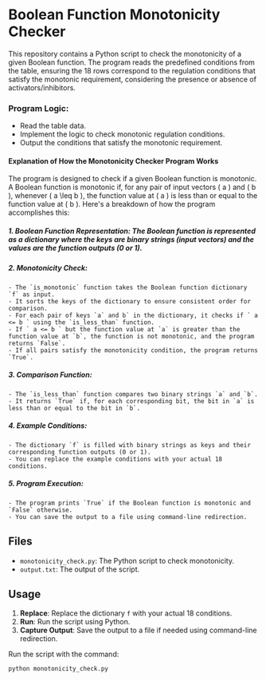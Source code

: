 # Boolean Function Monotonicity Checker

This repository contains a Python script to check the monotonicity of a given Boolean function.
The program reads the predefined conditions from the table, ensuring the 18 rows correspond to the regulation conditions that satisfy the monotonic requirement, considering the presence or absence of activators/inhibitors.

### Program Logic:
- Read the table data.
- Implement the logic to check monotonic regulation conditions.
- Output the conditions that satisfy the monotonic requirement.

#### Explanation of How the Monotonicity Checker Program Works

The program is designed to check if a given Boolean function is monotonic. A Boolean function is monotonic if, for any pair of input vectors \( a \) and \( b \), whenever \( a \leq b \), the function value at \( a \) is less than or equal to the function value at \( b \). Here's a breakdown of how the program accomplishes this:

##### 1. **Boolean Function Representation**: The Boolean function is represented as a dictionary where the keys are binary strings (input vectors) and the values are the function outputs (0 or 1).

##### 2. **Monotonicity Check**:
    - The `is_monotonic` function takes the Boolean function dictionary `f` as input.
    - It sorts the keys of the dictionary to ensure consistent order for comparison.
    - For each pair of keys `a` and b` in the dictionary, it checks if ` a <= b ` using the `is_less_than` function.
    - If ` a <= b ` but the function value at `a` is greater than the function value at `b`, the function is not monotonic, and the program returns `False`.
    - If all pairs satisfy the monotonicity condition, the program returns `True`.

##### 3. **Comparison Function**:
    - The `is_less_than` function compares two binary strings `a` and `b`.
    - It returns `True` if, for each corresponding bit, the bit in `a` is less than or equal to the bit in `b`.

##### 4. **Example Conditions**:
    - The dictionary `f` is filled with binary strings as keys and their corresponding function outputs (0 or 1).
    - You can replace the example conditions with your actual 18 conditions.

##### 5. **Program Execution**:
    - The program prints `True` if the Boolean function is monotonic and `False` otherwise.
    - You can save the output to a file using command-line redirection.

## Files

- `monotonicity_check.py`: The Python script to check monotonicity.
- `output.txt`: The output of the script.

## Usage

1. **Replace**: Replace the dictionary `f` with your actual 18 conditions.
2. **Run**: Run the script using Python.
3. **Capture Output**: Save the output to a file if needed using command-line redirection.

Run the script with the command:

```bash
python monotonicity_check.py
